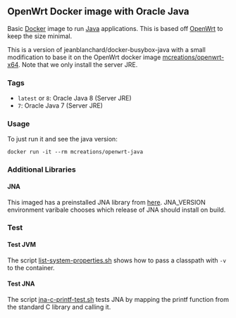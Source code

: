 ## OpenWrt Docker image with Oracle Java

Basic [Docker](https://www.docker.com/) image to run
[Java](https://www.java.com/) applications.  This is based off
[OpenWrt](http://openwrt.org/) to keep the size minimal.

This is a version of jeanblanchard/docker-busybox-java with a small
modification to base it on the OpenWrt docker image
[mcreations/openwrt-x64](https://registry.hub.docker.com/u/mcreations/openwrt-x64/).
Note that we only install the server JRE.

### Tags

* `latest` or `8`: Oracle Java 8 (Server JRE)
* `7`: Oracle Java 7 (Server JRE)

### Usage

To just run it and see the java version:

```
docker run -it --rm mcreations/openwrt-java
```

### Additional Libraries
#### JNA
This imaged has a preinstalled JNA library from [here](https://github.com/twall/jna).
JNA_VERSION environment varibale chooses which release of JNA should install on build.

### Test
#### Test JVM
The script [list-system-properties.sh](test/list-system-properties.sh)
shows how to pass a classpath with `-v` to the container.
#### Test JNA
The script [jna-c-printf-test.sh](test/jna-c-printf-test.sh) tests JNA by mapping the printf function from the standard C library and calling it.

